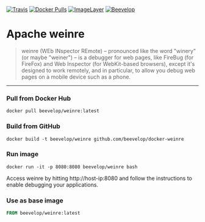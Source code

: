 [![Travis](https://img.shields.io/travis/beevelop/docker-weinre.svg?style=flat-square)](https://travis-ci.org/beevelop/docker-weinre)
[![Docker Pulls](https://img.shields.io/docker/pulls/beevelop/weinre.svg?style=flat-square)](https://links.beevelop.com/d-weinre)
[![ImageLayer](https://badge.imagelayers.io/beevelop/weinre:latest.svg)](https://imagelayers.io/?images=beevelop/weinre:latest)
[![Beevelop](https://links.beevelop.com/honey-badge)](https://beevelop.com)

# Apache weinre

> weinre (WEb INspector REmote) – pronounced like the word "winery" (or maybe "weiner") – is a debugger for web pages, like FireBug (for FireFox) and Web Inspector (for WebKit-based browsers), except it's designed to work remotely, and in particular, to allow you debug web pages on a mobile device such as a phone.

----
### Pull from Docker Hub
```
docker pull beevelop/weinre:latest
```

### Build from GitHub
```
docker build -t beevelop/weinre github.com/beevelop/docker-weinre
```

### Run image
```
docker run -it -p 8080:8080 beevelop/weinre bash
```

Access weinre by hitting http://host-ip:8080 and follow the instructions to enable debugging your applications.

### Use as base image
```Dockerfile
FROM beevelop/weinre:latest
```